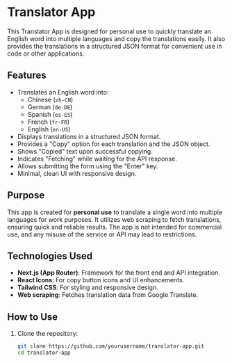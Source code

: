 # Translator App

This Translator App is designed for personal use to quickly translate an English word into multiple languages and copy the translations easily. It also provides the translations in a structured JSON format for convenient use in code or other applications.

## Features

- Translates an English word into:
  - Chinese (`zh-CN`)
  - German (`de-DE`)
  - Spanish (`es-ES`)
  - French (`fr-FR`)
  - English (`en-US`)
- Displays translations in a structured JSON format.
- Provides a "Copy" option for each translation and the JSON object.
- Shows "Copied" text upon successful copying.
- Indicates "Fetching" while waiting for the API response.
- Allows submitting the form using the "Enter" key.
- Minimal, clean UI with responsive design.

## Purpose

This app is created for **personal use** to translate a single word into multiple languages for work purposes. It utilizes web scraping to fetch translations, ensuring quick and reliable results. The app is not intended for commercial use, and any misuse of the service or API may lead to restrictions.

## Technologies Used

- **Next.js (App Router)**: Framework for the front end and API integration.
- **React Icons**: For copy button icons and UI enhancements.
- **Tailwind CSS**: For styling and responsive design.
- **Web scraping**: Fetches translation data from Google Translate.

## How to Use

1. Clone the repository:
   ```bash
   git clone https://github.com/yourusername/translator-app.git
   cd translator-app
